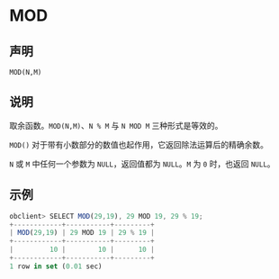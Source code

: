 MOD 
========================



声明 
-----------------------

```unknow
MOD(N,M)
```



说明 
-----------------------

取余函数。`MOD(N,M)`、`N % M` 与 `N MOD M` 三种形式是等效的。

`MOD()` 对于带有小数部分的数值也起作用，它返回除法运算后的精确余数。

`N` 或 `M` 中任何一个参数为 `NULL`，返回值都为 `NULL`。`M` 为 `0` 时，也返回 `NULL`。

示例 
-----------------------

```javascript
obclient> SELECT MOD(29,19), 29 MOD 19, 29 % 19;
+------------+-----------+---------+
| MOD(29,19) | 29 MOD 19 | 29 % 19 |
+------------+-----------+---------+
|         10 |        10 |      10 |
+------------+-----------+---------+
1 row in set (0.01 sec)
```


